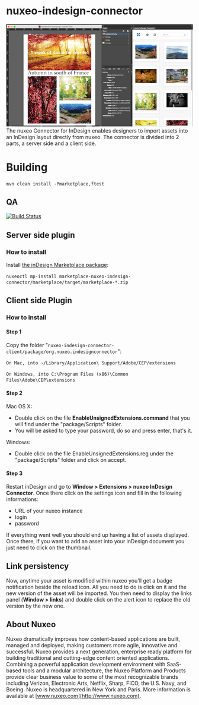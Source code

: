 # nuxeo-indesign-connector

<img src="Screen-Shot.png"/>  
The nuxeo Connector for InDesign enables designers to import assets into an InDesign layout directly from nuxeo.
The connector is divided into 2 parts, a server side and a client side.

# Building
    mvn clean install -Pmarketplace,ftest

## QA

[![Build Status](https://qa.nuxeo.org/jenkins/buildStatus/icon?job=addons_nuxeo-indesign-connector-master)](https://qa.nuxeo.org/jenkins/job/addons_nuxeo-indesign-connector-master/)

## Server side plugin

### How to install

Install [the inDesign Marketplace package](https://connect.nuxeo.com/nuxeo/site/marketplace/package/nuxeo-indesign-connector-marketplace):

    nuxeoctl mp-install marketplace-nuxeo-indesign-connector/marketplace/target/marketplace-*.zip


## Client side Plugin

### How to install

#### Step 1

Copy the folder "`nuxeo-indesign-connector-client/package/org.nuxeo.indesignconnector`":
```
On Mac, into ~/Library/Application\ Support/Adobe/CEP/extensions
```
```
On Windows, into C:\Program Files (x86)\Common Files\Adobe\CEP\extensions
```

#### Step 2

Mac OS X:

- Double click on the file **EnableUnsignedExtensions.command** that you will find under the "package/Scripts" folder.
- You will be asked to type your password, do so and press enter, that's it.

Windows:

- Double click on the file EnableUnsignedExtensions.reg under the "package/Scripts" folder and click on accept.

#### Step 3

Restart inDesign and go to **Window > Extensions > nuxeo InDesign Connector**.
Once there click on the settings icon and fill in the following informations:
- URL of your nuxeo instance
- login
- password

If everything went well you should end up having a list of assets displayed.
Once there, if you want to add an asset into your inDesign document you just need to click on the thumbnail.

## Link persistency
Now, anytime your asset is modified within nuxeo you'll get a badge notification beside the reload icon. All you need to do is click on it and the new version of the asset will be imported.
You then need to display the links panel (**Window > links**) and double click on the alert icon to replace the old version by the new one.

## About Nuxeo

Nuxeo dramatically improves how content-based applications are built, managed and deployed, making customers more agile, innovative and successful. Nuxeo provides a next generation, enterprise ready platform for building traditional and cutting-edge content oriented applications. Combining a powerful application development environment with
SaaS-based tools and a modular architecture, the Nuxeo Platform and Products provide clear business value to some of the most recognizable brands including Verizon, Electronic Arts, Netflix, Sharp, FICO, the U.S. Navy, and Boeing. Nuxeo is headquartered in New York and Paris.
More information is available at [www.nuxeo.com](http://www.nuxeo.com).
